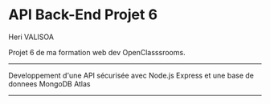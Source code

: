 # API Back-End Projet 6
Heri VALISOA

Projet 6 de ma formation web dev OpenClasssrooms.
***
Developpement d'une API sécurisée avec Node.js Express et une base de donnees MongoDB Atlas
***

